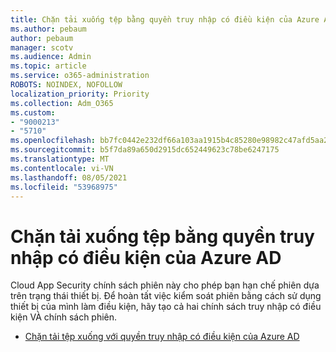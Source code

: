 ```yaml
---
title: Chặn tải xuống tệp bằng quyền truy nhập có điều kiện của Azure AD
ms.author: pebaum
author: pebaum
manager: scotv
ms.audience: Admin
ms.topic: article
ms.service: o365-administration
ROBOTS: NOINDEX, NOFOLLOW
localization_priority: Priority
ms.collection: Adm_O365
ms.custom:
- "9000213"
- "5710"
ms.openlocfilehash: bb7fc0442e232df66a103aa1915b4c85280e98982c47afd5aa2cfbb50136fb0f
ms.sourcegitcommit: b5f7da89a650d2915dc652449623c78be6247175
ms.translationtype: MT
ms.contentlocale: vi-VN
ms.lasthandoff: 08/05/2021
ms.locfileid: "53968975"
---
```

# <a name="block-file-download-with-azure-ad-conditional-access"></a>Chặn tải xuống tệp bằng quyền truy nhập có điều kiện của Azure AD

Cloud App Security chính sách phiên này cho phép bạn hạn chế phiên dựa trên trạng thái thiết bị. Để hoàn tất việc kiểm soát phiên bằng cách sử dụng thiết bị của mình làm điều kiện, hãy tạo cả hai chính sách truy nhập có điều kiện VÀ chính sách phiên.

- [Chặn tải tệp xuống với quyền truy nhập có điều kiện của Azure AD](https://docs.microsoft.com/cloud-app-security/use-case-proxy-block-session-aad#create-a-block-download-policy-for-unmanaged-devices)
